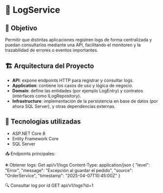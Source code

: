 # 📝 LogService

## 🎯 Objetivo

Permitir que distintas aplicaciones registren logs de forma centralizada y puedan consultarlos mediante una API, facilitando el monitoreo y la trazabilidad de errores o eventos importantes.

## 🏗️ Arquitectura del Proyecto

- **API**: expone endpoints HTTP para registrar y consultar logs.
- **Application**: contiene los casos de uso y lógica de negocio.
- **Domain**: define las entidades (por ejemplo LogEntry) y contratos (interfaces como ILogRepository).
- **Infrastructure**: implementación de la persistencia en base de datos (por ahora SQL Server), y otras dependencias externas.

## 🚀 Tecnologías utilizadas

- ASP.NET Core 8
- Entity Framework Core
- SQL Server

📤 Endpoints principales:

➕ Obtener logs:
      Get api/v1/logs
      Content-Type: application/json
      {
        "level": "Error",
        "message": "Excepción al guardar el pedido",
        "source": "OrderService",
        "timestamp": "2025-04-07T10:45:00Z"
      }

🔍 Consultar log por id
GET api/v1/logs?id=1
